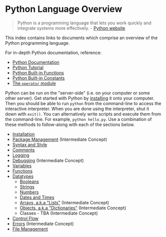 # Python Language Overview

> Python is a programming language that lets you work quickly
and integrate systems more effectively. - [Python website](https://www.python.org/)

This index contains links to documents which comprise an overview of the Python programming language.

For in-depth Python documentation, reference:

  + [Python Documentation](https://docs.python.org/3/reference/index.html)
  + [Python Tutorial](https://docs.python.org/3/tutorial/index.html)
  + [Python Built-in Functions](https://docs.python.org/3/library/functions.html)
  + [Python Built-in Constants](https://docs.python.org/3/library/constants.html)
  + [The `operator` module](https://docs.python.org/3/library/operator.html)

Python can be run on the "server-side" (i.e. on your computer or some other server). Get started with Python by [installing](installation.md) it onto your computer. Then you should be able to run `python` from the command-line to access the interactive interpreter. When you are done using the interpreter, shut it down with `exit()`. You can alternatively write scripts and execute them from the command-line. For example, `python hello.py`. Use a combination of these methods to follow-along with each of the sections below.

  + [Installation](installation.md)
  + [Package Management](package-management.md) (Intermediate Concept)
  + [Syntax and Style](syntax-and-style.md)
  + [Comments](comments.md)
  + [Logging](logging.md)
  + [Debugging](debugging.md) (Intermediate Concept)
  + [Variables](variables.md)
  + [Functions](functions.md)
  + [Datatypes](datatypes.md)
    + [Booleans](datatypes/booleans.md)
    + [Strings](datatypes/strings.md)
    + [Numbers](datatypes/numbers.md)
    + [Dates and Times](datatypes/dates-and-times.md)
    + [Arrays, a.k.a "Lists"](datatypes/lists.md) (Intermediate Concept)
    + [Objects, a.k.a "Dictionaries"](datatypes/dictionaries.md) (Intermediate Concept)
    + Classes - TBA (Intermediate Concept)
  + [Control Flow](control-flow.md)
  + [Errors](errors.md) (Intermediate Concept)
  + [File Management](file-management.md)
